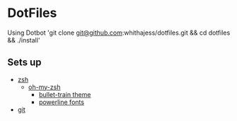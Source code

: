 DotFiles
======

Using Dotbot 'git clone git@github.com:whithajess/dotfiles.git && cd dotfiles
&& ./install'

## Sets up

* [zsh](http://www.zsh.org/)
  * [oh-my-zsh](https://github.com/robbyrussell/oh-my-zsh)
    * [bullet-train theme](https://github.com/caiogondim/bullet-train.zsh)
    * [powerline fonts](https://github.com/powerline/fonts)
* [git](https://github.com/git/git)
